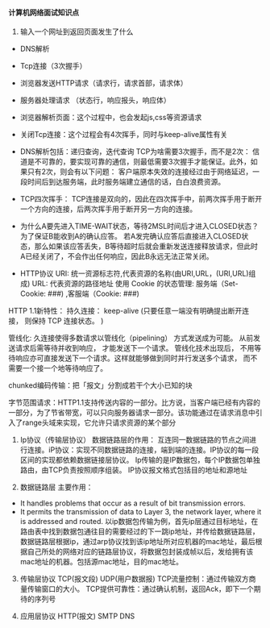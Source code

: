 #### 计算机网络面试知识点
1. 输入一个网址到返回页面发生了什么
* DNS解析
* Tcp连接（3次握手）
* 浏览器发送HTTP请求（请求行，请求首部，请求体）
* 服务器处理请求 （状态行，响应报头，响应体）
* 浏览器解析页面：这个过程中，也会发起js,css等资源请求
* 关闭Tcp连接：这个过程会有4次挥手，同时与keep-alive属性有关

* DNS解析包括：递归查询，迭代查询
TCP为啥需要3次握手，而不是2次： 信道是不可靠的，要实现可靠的通信，则最低需要3次握手才能保证。此外，如果只有2次，则会有以下问题： 客户端原本失效的连接经过由于网络延迟，一段时间后到达服务端，此时服务端建立通信的话，白白浪费资源。
* TCP四次挥手： TCP连接是双向的，因此在四次挥手中，前两次挥手用于断开一个方向的连接，后两次挥手用于断开另一方向的连接。
* 为什么A要先进入TIME-WAIT状态，等待2MSL时间后才进入CLOSED状态？ 
为了保证B能收到A的确认应答。 若A发完确认应答后直接进入CLOSED状态，那么如果该应答丢失，B等待超时后就会重新发送连接释放请求，但此时A已经关闭了，不会作出任何响应，因此B永远无法正常关闭。

* HTTP协议
URI: 统一资源标志符,代表资源的名称(由URI,URL，(URI,URL)组成)
URL: 代表资源的路径地址
使用 Cookie 的状态管理: 服务端（Set-Cookie: ###) ,客服端（Cookie: ###)

HTTP 1.1新特性：
持久连接： keep-alive (只要任意一端没有明确提出断开连接， 则保持 TCP 连接状态。
)

管线化: 久连接使得多数请求以管线化（pipelining） 方式发送成为可能。 从前发送请求后需等待并收到响应， 才能发送下一个请求。 管线化技术出现后， 不用等待响应亦可直接发送下一个请求。这样就能够做到同时并行发送多个请求， 而不需要一个接一个地等待响应了。

chunked编码传输：把「报文」分割成若干个大小已知的块

字节范围请求：HTTP1.1支持传送内容的一部分。比方说，当客户端已经有内容的一部分，为了节省带宽，可以只向服务器请求一部分。该功能通过在请求消息中引入了range头域来实现，它允许只请求资源的某个部分




1. Ip协议（传输层协议）
数据链路层的作用： 互连同一数据链路的节点之间进行连接。iP协议：实现不同数据链路的连接，端到端的连接。IP协议的每一段区间的实现都依赖数据链接层协议。
Ip传输的是IP数据包，每个IP数据包单独路由，由TCP负责按照顺序组装。
IP协议报文格式包括目的地址和源地址

2. 数据链路层
主要作用： 
* It handles problems that occur as a result of bit transmission errors.
* It permits the transmission of data to Layer 3, the network layer, where it is addressed and routed.
以ip数据包传输为例，首先ip层通过目标地址，在路由表中找到数据包通往目的需要经过的下一跳ip地址，并传给数据链路层，数据链路层根据ip，通过arp协议找到该ip地址所对应机器的mac地址，最后根据自己所处的网络对应的链路层协议，将数据包封装成帧以后，发给拥有该mac地址的机器。包括源mac地址，目的mac地址。

3. 传输层协议
TCP(报文段) UDP(用户数据报)
TCP流量控制：通过传输双方商量传输窗口的大小。
TCP提供可靠性：通过确认机制，返回Ack，即下一个期待的序列号

4. 应用层协议
HTTP(报文) SMTP DNS
